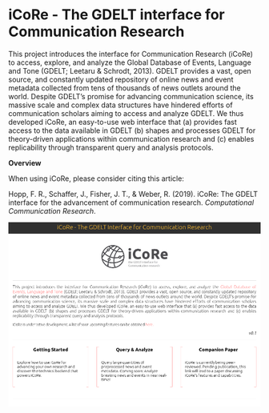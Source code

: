 # iCoRe - The GDELT interface for Communication Research

This project introduces the interface for Communication Research (iCoRe) to access, explore, and analyze the Global Database of Events, Language and Tone (GDELT; Leetaru &amp; Schrodt, 2013). GDELT provides a vast, open source, and constantly updated repository of online news and event metadata collected from tens of thousands of news outlets around the world. Despite GDELT’s promise for advancing communication science, its massive scale and complex data structures have hindered efforts of communication scholars aiming to access and analyze GDELT. We thus developed iCoRe, an easy-to-use web interface that (a) provides fast access to the data available in GDELT (b) shapes and processes GDELT for theory-driven applications within communication research and (c) enables replicability through transparent query and analysis protocols.

**Overview**


When using iCoRe, please consider citing this article:

Hopp, F. R., Schaffer, J., Fisher, J. T., & Weber, R. (2019). iCoRe: The GDELT interface for the advancement of communication research. *Computational Communication Research*. 

![icore](https://github.com/medianeuroscience/icore/blob/master/icore_web.png) 
